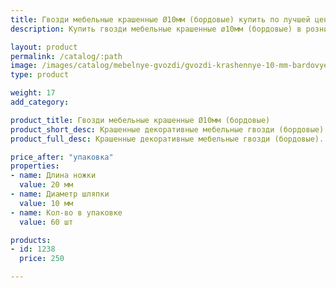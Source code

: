 ```yaml
---
title: Гвозди мебельные крашенные Ø10мм (бордовые) купить по лучшей цене с доставкой - Поролоныч
description: Купить гвозди мебельные крашенные ø10мм (бордовые) в розницу с доставкой по Москве в интернет-магазине Поролоныча.

layout: product
permalink: /catalog/:path
image: /images/catalog/mebelnye-gvozdi/gvozdi-krashennye-10-mm-bardovye-01_1600w.jpg
type: product

weight: 17
add_category: 

product_title: Гвозди мебельные крашенные Ø10мм (бордовые)
product_short_desc: Крашенные декоративные мебельные гвозди (бордовые). Диаметр шляпки 10 мм, длина ножки 20 мм.
product_full_desc: Крашенные декоративные мебельные гвозди (бордовые). Диаметр шляпки 10 мм, длина ножки 20 мм.

price_after: "упаковка"
properties:
- name: Длина ножки
  value: 20 мм
- name: Диаметр шляпки
  value: 10 мм
- name: Кол-во в упаковке
  value: 60 шт

products:
- id: 1238
  price: 250

---
```

